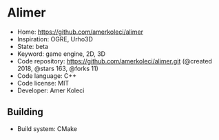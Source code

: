 # Alimer

- Home: https://github.com/amerkoleci/alimer
- Inspiration: OGRE, Urho3D
- State: beta
- Keyword: game engine, 2D, 3D
- Code repository: https://github.com/amerkoleci/alimer.git (@created 2018, @stars 163, @forks 11)
- Code language: C++
- Code license: MIT
- Developer: Amer Koleci

## Building

- Build system: CMake
